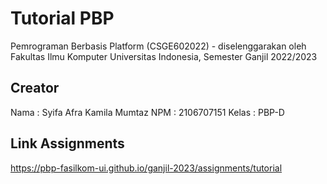 # Tutorial PBP
Pemrograman Berbasis Platform (CSGE602022) - diselenggarakan oleh Fakultas Ilmu Komputer Universitas Indonesia, Semester Ganjil 2022/2023

## Creator
Nama : Syifa Afra Kamila Mumtaz
NPM : 2106707151
Kelas : PBP-D

## Link Assignments
https://pbp-fasilkom-ui.github.io/ganjil-2023/assignments/tutorial
